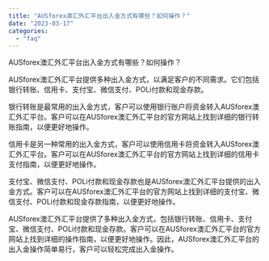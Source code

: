 ```yaml
---
title: "AUSforex澳汇外汇平台出入金方式有哪些？如何操作？"
date: "2023-03-17"
categories: 
  - "faq"
---
```


AUSforex澳汇外汇平台出入金方式有哪些？如何操作？

AUSforex澳汇外汇平台提供多种出入金方式，以满足客户的不同需求。它们包括银行转账、信用卡、支付宝、微信支付、POLi付款和现金存款。

银行转账是最常用的出入金方式，客户可以使用银行账户将资金转入AUSforex澳汇外汇平台。客户可以在AUSforex澳汇外汇平台的官方网站上找到详细的银行转账指南，以便更好地操作。

信用卡是另一种常用的出入金方式，客户可以使用信用卡将资金转入AUSforex澳汇外汇平台。客户可以在AUSforex澳汇外汇平台的官方网站上找到详细的信用卡支付指南，以便更好地操作。

支付宝、微信支付、POLi付款和现金存款也是AUSforex澳汇外汇平台提供的出入金方式。客户可以在AUSforex澳汇外汇平台的官方网站上找到详细的支付宝、微信支付、POLi付款和现金存款指南，以便更好地操作。

AUSforex澳汇外汇平台提供了多种出入金方式，包括银行转账、信用卡、支付宝、微信支付、POLi付款和现金存款。客户可以在AUSforex澳汇外汇平台的官方网站上找到详细的操作指南，以便更好地操作。因此，AUSforex澳汇外汇平台的出入金操作简单易行，客户可以轻松完成出入金操作。
